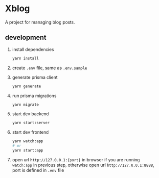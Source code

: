 # Xblog

A project for managing blog posts.

## development

1. install dependencies

   ```bash
   yarn install
   ```

2. create `.env` file, same as `.env.sample`

3. generate prisma client

   ```bash
   yarn generate
   ```

4. run prisma migrations

   ```bash
   yarn migrate
   ```

5. start dev backend

   ```bash
   yarn start:server
   ```

6. start dev frontend

   ```bash
   yarn watch:app
   # or
   yarn start:app
   ```

7. open url `http://127.0.0.1:{port}` in browser if you are running `watch:app` in previous step, otherwise open url `http://127.0.0.1:8888`, port is defined in `.env` file
